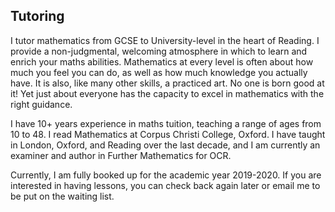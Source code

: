 ## Tutoring
I tutor mathematics from GCSE to University-level in the heart of Reading. I provide a non-judgmental, welcoming atmosphere in which to learn and enrich your maths abilities. Mathematics at every level is often about how much you feel you can do, as well as how much knowledge you actually have. It is also, like many other skills, a practiced art. No one is born good at it! Yet just about everyone has the capacity to excel in mathematics with the right guidance.

I have 10+ years experience in maths tuition, teaching a range of ages from 10 to 48. I read Mathematics at Corpus Christi College, Oxford. I have taught in London, Oxford, and Reading over the last decade, and I am currently an examiner and author in Further Mathematics for OCR.

Currently, I am fully booked up for the academic year 2019-2020. If you are interested in having lessons, you can check back again later or email me to be put on the waiting list.
